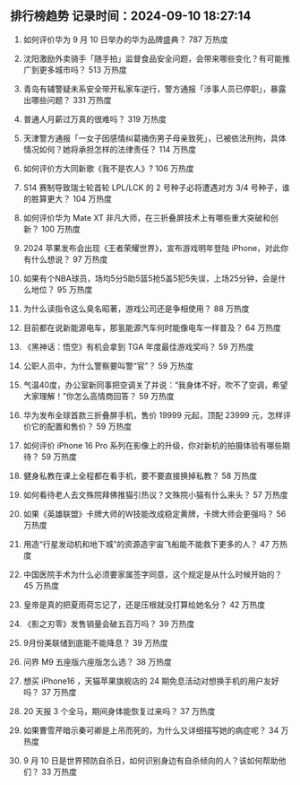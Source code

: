 
## 排行榜趋势 记录时间：2024-09-10 18:27:14
  
  1. 如何评价华为 9 月 10 日举办的华为品牌盛典？ 787 万热度
    
  2. 沈阳激励外卖骑手「随手拍」监督食品安全问题，会带来哪些变化？有可能推广到更多城市吗？ 513 万热度
    
  3. 青岛有辅警疑未系安全带开私家车逆行，警方通报「涉事人员已停职」，暴露出哪些问题？ 331 万热度
    
  4. 普通人月薪过万真的很难吗？ 319 万热度
    
  5. 天津警方通报「一女子因感情纠葛捅伤男子母亲致死」，已被依法刑拘，具体情况如何？她将承担怎样的法律责任？ 114 万热度
    
  6. 如何评价方大同新歌《我不是农人》? 106 万热度
    
  7. S14 赛制导致瑞士轮首轮 LPL/LCK 的 2 号种子必将遭遇对方 3/4 号种子，谁的胜算更大？ 104 万热度
    
  8. 如何评价华为 Mate XT 非凡大师，在三折叠屏技术上有哪些重大突破和创新？ 100 万热度
    
  9. 2024 苹果发布会出现《王者荣耀世界》，宣布游戏明年登陆 iPhone，对此你有什么想说？ 97 万热度
    
  10. 如果有个NBA球员，场均5分5助5篮5抢5盖5犯5失误，上场25分钟，会是什么地位？ 95 万热度
    
  11. 为什么读指令这么臭名昭著，游戏公司还是争相使用？ 88 万热度
    
  12. 目前都在说新能源电车，那氢能源汽车何时能像电车一样普及？ 64 万热度
    
  13. 《黑神话：悟空》有机会拿到 TGA 年度最佳游戏奖吗？ 59 万热度
    
  14. 公职人员中，为什么警察要叫警“官”？ 59 万热度
    
  15. 气温40度，办公室新同事把空调关了并说：“我身体不好，吹不了空调，希望大家理解！”你怎么高情商回答？ 59 万热度
    
  16. 华为发布全球首款三折叠屏手机，售价 19999 元起，顶配 23999 元，怎样评价它的配置和售价？ 59 万热度
    
  17. 如何评价 iPhone 16 Pro 系列在影像上的升级，你对新机的拍摄体验有哪些期待？ 59 万热度
    
  18. 健身私教在课上全程都在看手机，要不要直接换掉私教？ 58 万热度
    
  19. 如何看待老人去文殊院拜佛推猫引热议？文殊院小猫有什么来头？ 57 万热度
    
  20. 如果《英雄联盟》卡牌大师的W技能改成稳定黄牌，卡牌大师会更强吗？ 56 万热度
    
  21. 用造“行星发动机和地下城”的资源造宇宙飞船能不能救下更多的人？ 47 万热度
    
  22. 中国医院手术为什么必须要家属签字同意，这个规定是从什么时候开始的？ 45 万热度
    
  23. 皇帝是真的把夏雨荷忘记了，还是压根就没打算给她名分？ 42 万热度
    
  24. 《影之刃零》发售销量会破五百万吗？ 39 万热度
    
  25. 9月份美联储到底能不能降息？ 39 万热度
    
  26. 问界 M9 五座版六座版怎么选？ 38 万热度
    
  27. 想买 iPhone16 ，天猫苹果旗舰店的 24 期免息活动对想换手机的用户友好吗？ 37 万热度
    
  28. 20 天报 3 个全马，期间身体能恢复过来吗？ 37 万热度
    
  29. 如果曹雪芹暗示秦可卿是上吊而死的，为什么又详细描写她的病症呢？ 34 万热度
    
  30. 9 月 10 日是世界预防自杀日，如何识别身边有自杀倾向的人？该如何帮助他们？ 33 万热度
    